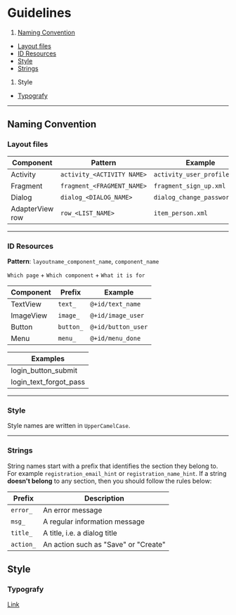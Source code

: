 # Guidelines

1. [Naming Convention](#naming-convention)
 * [Layout files](#layout-files)
 * [ID Resources](#id-resources)
 * [Style](#style)
 * [Strings](#strings)

1. Style
  - [Typografy](#typografy)

---

## Naming Convention

### Layout files

| Component        | Pattern                     | Example                       |
| ---------------- | --------------------------- | ----------------------------- |
| Activity         | `activity_<ACTIVITY NAME>`  | `activity_user_profile.xml`   |
| Fragment         | `fragment_<FRAGMENT_NAME>`  | `fragment_sign_up.xml`        |
| Dialog           | `dialog_<DIALOG_NAME>`      | `dialog_change_password.xml`  |
| AdapterView row  | `row_<LIST_NAME>`           | `item_person.xml`             |

---

### ID Resources
**Pattern**: `layoutname_component_name`, `component_name`


`Which page` + `Which component` + `What it is for`

| Component  | Prefix     | Example             |
| ---------- | ---------- | ------------------- |
| TextView   | `text_`    | `@+id/text_name`    |
| ImageView  | `image_`   | `@+id/image_user`   |
| Button     | `button_`  | `@+id/button_user`  |
| Menu       | `menu_`    | `@+id/menu_done`    |

| Examples               |
| ---------------------- |
| login_button_submit    |
| login_text_forgot_pass |


---

### Style
Style names are written  in `UpperCamelCase`.

---

### Strings
String names start with a prefix that identifies the section they belong to. For example `registration_email_hint` or `registration_name_hint`. If a string __doesn't belong__ to any section, then you should follow the rules below:


| Prefix             | Description                           |
| -----------------  | --------------------------------------|
| `error_`             | An error message                      |
| `msg_`               | A regular information message         |
| `title_`             | A title, i.e. a dialog title          |
| `action_`            | An action such as "Save" or "Create"  |


## Style

### Typografy
[Link](http://stackoverflow.com/questions/12128331/how-to-change-fontfamily-of-textview-in-android)
